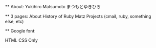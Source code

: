 ** About:
Yukihiro Matsumoto
まつもとゆきひろ

** 3 pages:
About
History of Ruby
Matz Projects (cmail, ruby, something else, etc)

** Google font:

HTML CSS Only

